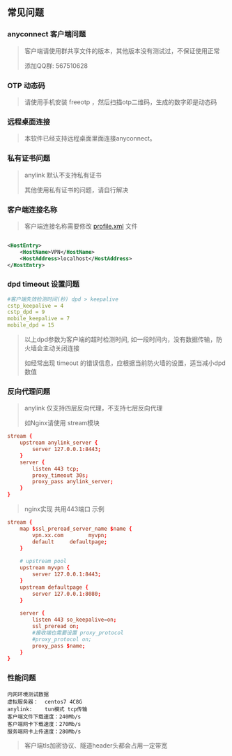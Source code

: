 ## 常见问题

### anyconnect 客户端问题

> 客户端请使用群共享文件的版本，其他版本没有测试过，不保证使用正常
>
> 添加QQ群: 567510628

### OTP 动态码

> 请使用手机安装 freeotp ，然后扫描otp二维码，生成的数字即是动态码

### 远程桌面连接

> 本软件已经支持远程桌面里面连接anyconnect。

### 私有证书问题

> anylink 默认不支持私有证书
>
> 其他使用私有证书的问题，请自行解决

### 客户端连接名称

> 客户端连接名称需要修改 [profile.xml](../server/conf/profile.xml) 文件

```xml

<HostEntry>
    <HostName>VPN</HostName>
    <HostAddress>localhost</HostAddress>
</HostEntry>
```

### dpd timeout 设置问题

```yaml
#客户端失效检测时间(秒) dpd > keepalive
cstp_keepalive = 4
cstp_dpd = 9
mobile_keepalive = 7
mobile_dpd = 15
```

> 以上dpd参数为客户端的超时检测时间, 如一段时间内，没有数据传输，防火墙会主动关闭连接
>
> 如经常出现 timeout 的错误信息，应根据当前防火墙的设置，适当减小dpd数值

### 反向代理问题

> anylink 仅支持四层反向代理，不支持七层反向代理
>
> 如Nginx请使用 stream模块

```conf
stream {
    upstream anylink_server {
        server 127.0.0.1:8443;
    }
    server {
        listen 443 tcp;
        proxy_timeout 30s;
        proxy_pass anylink_server;
    }
}
```

> nginx实现 共用443端口 示例

```conf
stream {
    map $ssl_preread_server_name $name {
        vpn.xx.com        myvpn;
        default     defaultpage;
    }
    
    # upstream pool
    upstream myvpn {
        server 127.0.0.1:8443;
    }
    upstream defaultpage {
        server 127.0.0.1:8080;
    }
    
    server {
        listen 443 so_keepalive=on;
        ssl_preread on;
        #接收端也需要设置 proxy_protocol
        #proxy_protocol on;
        proxy_pass $name;
    }
}

```

### 性能问题

```
内网环境测试数据
虚拟服务器：  centos7 4C8G
anylink:    tun模式 tcp传输
客户端文件下载速度：240Mb/s
客户端网卡下载速度：270Mb/s
服务端网卡上传速度：280Mb/s
```

> 客户端tls加密协议、隧道header头都会占用一定带宽


